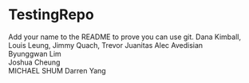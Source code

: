 # TestingRepo
Add your name to the README to prove you can use git.
Dana Kimball,
Louis Leung,
Jimmy Quach,
Trevor Juanitas
Alec Avedisian         
Byunggwan Lim          
Joshua Cheung         
MICHAEL SHUM 
Darren Yang
